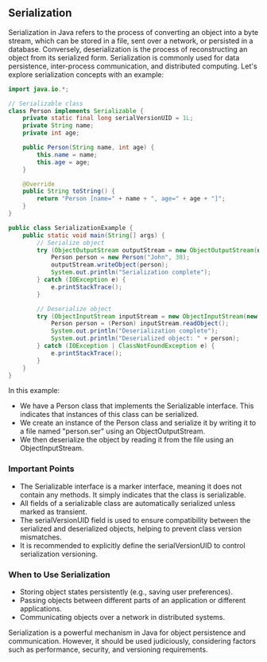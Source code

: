 ## Serialization

Serialization in Java refers to the process of converting an object into a byte stream, which can be stored in a file,
sent over a network, or persisted in a database. Conversely, deserialization is the process of reconstructing an object
from its serialized form. Serialization is commonly used for data persistence, inter-process communication, and
distributed computing. Let's explore serialization concepts with an example:

```java
import java.io.*;

// Serializable class
class Person implements Serializable {
    private static final long serialVersionUID = 1L;
    private String name;
    private int age;

    public Person(String name, int age) {
        this.name = name;
        this.age = age;
    }

    @Override
    public String toString() {
        return "Person [name=" + name + ", age=" + age + "]";
    }
}

public class SerializationExample {
    public static void main(String[] args) {
        // Serialize object
        try (ObjectOutputStream outputStream = new ObjectOutputStream(new FileOutputStream("person.ser"))) {
            Person person = new Person("John", 30);
            outputStream.writeObject(person);
            System.out.println("Serialization complete");
        } catch (IOException e) {
            e.printStackTrace();
        }

        // Deserialize object
        try (ObjectInputStream inputStream = new ObjectInputStream(new FileInputStream("person.ser"))) {
            Person person = (Person) inputStream.readObject();
            System.out.println("Deserialization complete");
            System.out.println("Deserialized object: " + person);
        } catch (IOException | ClassNotFoundException e) {
            e.printStackTrace();
        }
    }
}
```

In this example:

- We have a Person class that implements the Serializable interface. This indicates that instances of this class can
  be serialized.
- We create an instance of the Person class and serialize it by writing it to a file named "person.ser" using an
  ObjectOutputStream.
- We then deserialize the object by reading it from the file using an ObjectInputStream.

### Important Points

- The Serializable interface is a marker interface, meaning it does not contain any methods. It simply indicates that
  the class is serializable.
- All fields of a serializable class are automatically serialized unless marked as transient.
- The serialVersionUID field is used to ensure compatibility between the serialized and deserialized objects, helping
  to prevent class version mismatches.
- It is recommended to explicitly define the serialVersionUID to control serialization versioning.

### When to Use Serialization

- Storing object states persistently (e.g., saving user preferences).
- Passing objects between different parts of an application or different applications.
- Communicating objects over a network in distributed systems.

Serialization is a powerful mechanism in Java for object persistence and communication. However, it should be used
judiciously, considering factors such as performance, security, and versioning requirements.